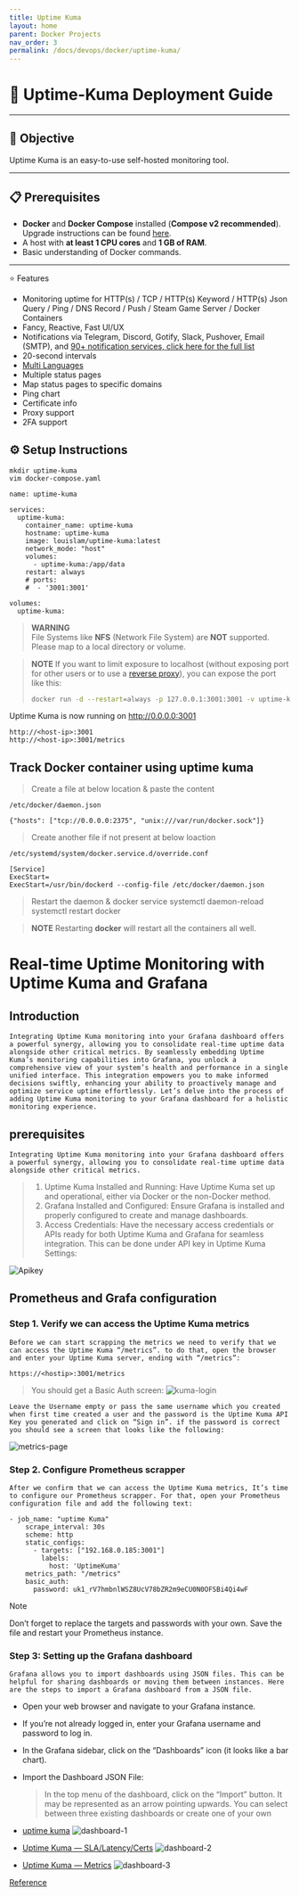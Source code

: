 ```yaml
---
title: Uptime Kuma
layout: home
parent: Docker Projects
nav_order: 3
permalink: /docs/devops/docker/uptime-kuma/
---
```


# 🚀 **Uptime-Kuma Deployment Guide**

---

## 🎯 **Objective**

Uptime Kuma is an easy-to-use self-hosted monitoring tool.

---

## 📋 **Prerequisites**

- **Docker** and **Docker Compose** installed (**Compose v2 recommended**). Upgrade instructions can be found [here](https://docs.docker.com/compose/migrate/).
- A host with **at least 1 CPU cores** and **1 GB of RAM**.
- Basic understanding of Docker commands.

---

⭐ Features

- Monitoring uptime for HTTP(s) / TCP / HTTP(s) Keyword / HTTP(s) Json Query / Ping / DNS Record / Push / Steam Game Server / Docker Containers
- Fancy, Reactive, Fast UI/UX
- Notifications via Telegram, Discord, Gotify, Slack, Pushover, Email (SMTP), and [90+ notification services, click here for the full list](https://github.com/louislam/uptime-kuma/tree/master/src/components/notifications)
- 20-second intervals
- [Multi Languages](https://github.com/louislam/uptime-kuma/tree/master/src/lang)
- Multiple status pages
- Map status pages to specific domains
- Ping chart
- Certificate info
- Proxy support
- 2FA support

## ⚙️ **Setup Instructions**

```shell
mkdir uptime-kuma
vim docker-compose.yaml
```

```shell
name: uptime-kuma

services:
  uptime-kuma:
    container_name: uptime-kuma
    hostname: uptime-kuma
    image: louislam/uptime-kuma:latest
    network_mode: "host"
    volumes:
      - uptime-kuma:/app/data
    restart: always
    # ports:
    #  - '3001:3001'

volumes:
  uptime-kuma:
```

> **WARNING**  
> File Systems like **NFS** (Network File System) are **NOT** supported. Please map to a local directory or volume.

> **NOTE**
> If you want to limit exposure to localhost (without exposing port for other users or to use a [reverse proxy](https://github.com/louislam/uptime-kuma/wiki/Reverse-Proxy)), you can expose the port like this:
>
> ```bash
> docker run -d --restart=always -p 127.0.0.1:3001:3001 -v uptime-kuma:/app/data --name uptime-kuma louislam/uptime-kuma:1
> ```

Uptime Kuma is now running on <http://0.0.0.0:3001>

```shell
http://<host-ip>:3001
http://<host-ip>:3001/metrics
```

## Track Docker container using uptime kuma

> Create a file at below location & paste the content

```shell
/etc/docker/daemon.json

{"hosts": ["tcp://0.0.0.0:2375", "unix:///var/run/docker.sock"]}
```

> Create another file if not present at below loaction

```shell
/etc/systemd/system/docker.service.d/override.conf

[Service]
ExecStart=
ExecStart=/usr/bin/dockerd --config-file /etc/docker/daemon.json
```

> Restart the daemon & docker service
> systemctl daemon-reload
> systemctl restart docker

> **NOTE**
> Restarting **docker** will restart all the containers all well.

# Real-time Uptime Monitoring with Uptime Kuma and Grafana

## Introduction

```plaintext
Integrating Uptime Kuma monitoring into your Grafana dashboard offers a powerful synergy, allowing you to consolidate real-time uptime data alongside other critical metrics. By seamlessly embedding Uptime Kuma’s monitoring capabilities into Grafana, you unlock a comprehensive view of your system’s health and performance in a single unified interface. This integration empowers you to make informed decisions swiftly, enhancing your ability to proactively manage and optimize service uptime effortlessly. Let’s delve into the process of adding Uptime Kuma monitoring to your Grafana dashboard for a holistic monitoring experience.
```

## prerequisites

```plaintext
Integrating Uptime Kuma monitoring into your Grafana dashboard offers a powerful synergy, allowing you to consolidate real-time uptime data alongside other critical metrics.
```

> 1. Uptime Kuma Installed and Running: Have Uptime Kuma set up and operational, either via Docker or the non-Docker method.
> 2. Grafana Installed and Configured: Ensure Grafana is installed and properly configured to create and manage dashboards.
> 3. Access Credentials: Have the necessary access credentials or APIs ready for both Uptime Kuma and Grafana for seamless integration. This can be done under API key in Uptime Kuma Settings:

![Apikey](../../../../static/images/Apikey.png)

## Prometheus and Grafa configuration

### Step 1. Verify we can access the Uptime Kuma metrics

```plaintext
Before we can start scrapping the metrics we need to verify that we can access the Uptime Kuma “/metrics”. to do that, open the browser and enter your Uptime Kuma server, ending with “/metrics”:
```

```shell
https://<hostip>:3001/metrics
```

> You should get a Basic Auth screen:
> ![kuma-login](../../../../static/images/kuma-login.png)

```plaintext
Leave the Username empty or pass the same username which you created when first time created a user and the password is the Uptime Kuma API Key you generated and click on “Sign in”. if the password is correct you should see a screen that looks like the following:
```

![metrics-page](../../../../static/images/metrics-page.png)

### Step 2. Configure Prometheus scrapper

```plaintext
After we confirm that we can access the Uptime Kuma metrics, It’s time to configure our Prometheus scrapper. For that, open your Prometheus configuration file and add the following text:
```

```shell
- job_name: "uptime Kuma"
    scrape_interval: 30s
    scheme: http
    static_configs:
      - targets: ["192.168.0.185:3001"]
        labels:
          host: 'UptimeKuma'
    metrics_path: "/metrics"
    basic_auth:
      password: uk1_rV7hmbnlWSZ8UcV78bZR2m9eCU0N0OFSBi4Qi4wF
```

> [!NOTE]
> Don’t forget to replace the targets and passwords with your own. Save the file and restart your Prometheus instance.

### Step 3: Setting up the Grafana dashboard

```plaintext
Grafana allows you to import dashboards using JSON files. This can be helpful for sharing dashboards or moving them between instances. Here are the steps to import a Grafana dashboard from a JSON file.
```

- Open your web browser and navigate to your Grafana instance.
- If you’re not already logged in, enter your Grafana username and password to log in.
- In the Grafana sidebar, click on the “Dashboards” icon (it looks like a bar chart).

- Import the Dashboard JSON File:

  > In the top menu of the dashboard, click on the “Import” button. It may be represented as an arrow pointing upwards.
  > You can select between three existing dashboards or create one of your own

- [uptime kuma](https://grafana.com/grafana/dashboards/14847-uptime-kuma/)
  ![dashboard-1](../../../../static/images/dashboard-1.png)

- [Uptime Kuma — SLA/Latency/Certs](https://grafana.com/grafana/dashboards/18667-uptime-kuma-metrics/)
  ![dashboard-2](../../../../static/images/dashboard-2.png)

- [Uptime Kuma — Metrics](https://grafana.com/grafana/dashboards/18278-uptime-kuma/)
  ![dashboard-3](../../../../static/images/dashboard-3.png)

[Reference](https://medium.com/@tomer.klein/real-time-uptime-monitoring-with-uptime-kuma-and-grafana-16638d6a579f)
